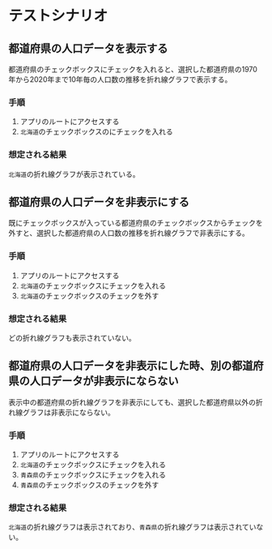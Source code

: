 # テストシナリオ

## 都道府県の人口データを表示する

都道府県のチェックボックスにチェックを入れると、選択した都道府県の1970年から2020年まで10年毎の人口数の推移を折れ線グラフで表示する。

### 手順
1. アプリのルートにアクセスする
2. `北海道`のチェックボックスのにチェックを入れる

### 想定される結果
`北海道`の折れ線グラフが表示されている。


## 都道府県の人口データを非表示にする

既にチェックボックスが入っている都道府県のチェックボックスからチェックを外すと、選択した都道府県の人口数の推移を折れ線グラフで非表示にする。

### 手順
1. アプリのルートにアクセスする
2. `北海道`のチェックボックスにチェックを入れる
3. `北海道`のチェックボックスのチェックを外す

### 想定される結果
どの折れ線グラフも表示されていない。

## 都道府県の人口データを非表示にした時、別の都道府県の人口データが非表示にならない

表示中の都道府県の折れ線グラフを非表示にしても、選択した都道府県以外の折れ線グラフは非表示にならない。

### 手順
1. アプリのルートにアクセスする
2. `北海道`のチェックボックスにチェックを入れる
3. `青森県`のチェックボックスにチェックを入れる
4. `青森県`のチェックボックスのチェックを外す

### 想定される結果
`北海道`の折れ線グラフは表示されており、`青森県`の折れ線グラフは表示されていない。